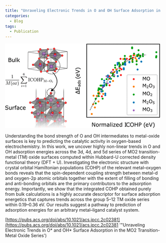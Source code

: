 ```yaml
---
title: "Unraveling Electronic Trends in O and OH Surface Adsorption in the MO2 Transition-Metal Oxide Series"
categories:
  - Blog
tags:
  - Publication
---
```


![GraphicalAbstract](/assets/images/COHP_trends.gif)

Understanding the bond strength of O and OH intermediates to metal-oxide surfaces is key to predicting the catalytic activity in oxygen-based electrochemistry. In this work, we uncover highly non-linear trends in O and OH adsorption energies across the 3d, 4d, and 5d series of MO2 transition-metal (TM) oxide surfaces computed within Hubbard-U corrected density functional theory (DFT + U). Investigating the electronic structure with crystal orbital Hamiltonian populations (COHP) of the relevant metal–oxygen bonds reveals that the spin-dependent coupling strength between metal-d and oxygen-2p atomic orbitals together with the extent of filling of bonding and anti-bonding orbitals are the primary contributors to the adsorption energy. Importantly, we show that the integrated COHP obtained purely from bulk calculations is a highly accurate descriptor for surface adsorption energetics that captures trends across the group 5–12 TM oxide series within 0.19–0.36 eV. Our results suggest a pathway to prediction of adsorption energies for an arbitrary metal–ligand catalyst system.

[https://pubs.acs.org/doi/abs/10.1021/acs.jpcc.2c02381](https://pubs.acs.org/doi/abs/10.1021/acs.jpcc.2c02381 '"Unraveling Electronic Trends in O* and OH* Surface Adsorption in the MO2 Transition-Metal Oxide Series')
